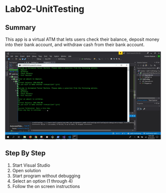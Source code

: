 # Lab02-UnitTesting

## Summary
This app is a virtual ATM that lets users check their balance, deposit money into their bank account, and withdraw cash from their bank account.

![Demonstration](ATM-Visual.jpg)

## Step By Step
1. Start Visual Studio
2. Open solution
3. Start program without debugging
4. Select an option (1 through 4)
5. Follow the on screen instructions
